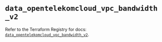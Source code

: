 # `data_opentelekomcloud_vpc_bandwidth_v2`

Refer to the Terraform Registry for docs: [`data_opentelekomcloud_vpc_bandwidth_v2`](https://registry.terraform.io/providers/opentelekomcloud/opentelekomcloud/1.36.26/docs/data-sources/vpc_bandwidth_v2).
